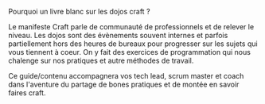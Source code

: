 Pourquoi un livre blanc sur les dojos craft ?

Le manifeste Craft parle de communauté de professionnels et de relever le niveau.
Les dojos sont des évènements souvent internes et parfois partiellement hors des heures de bureaux pour progresser sur les sujets qui vous tiennent à coeur.
On y fait des exercices de programmation qui nous chalenge sur nos pratiques et autre méthodes de travail.

Ce guide/contenu accompagnera vos tech lead, scrum master et coach dans l'aventure du partage de bones pratiques et de montée en savoir faires craft.


